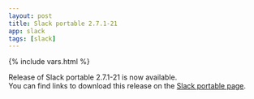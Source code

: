 ```yaml
---
layout: post
title: Slack portable 2.7.1-21
app: slack
tags: [slack]
---
```

{% include vars.html %}

Release of Slack portable 2.7.1-21 is now available.<br />
You can find links to download this release on the [Slack portable page](/app/slack-portable).